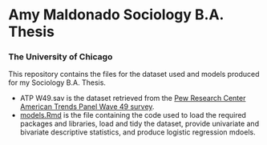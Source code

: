 # Amy Maldonado Sociology B.A. Thesis
### The University of Chicago
 

This repository contains the files for the dataset used and models produced for my Sociology B.A. Thesis.

* ATP W49.sav is the dataset retrieved from the [Pew Research Center American Trends Panel Wave 49 survey](https://www.pewresearch.org/internet/dataset/american-trends-panel-wave-49/).
* [models.Rmd](models.Rmd) is the file containing the code used to load the required packages and libraries, load and tidy the dataset, provide univariate and bivariate descriptive statistics, and produce logistic regression mdoels. 

